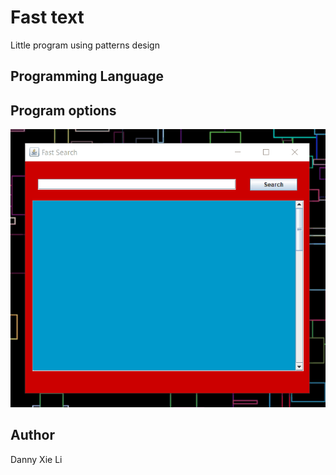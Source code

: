 # Fast text
Little program using patterns design

## Programming Language


## Program options

![Add person](demo/program.gif)

## Author
Danny Xie Li
